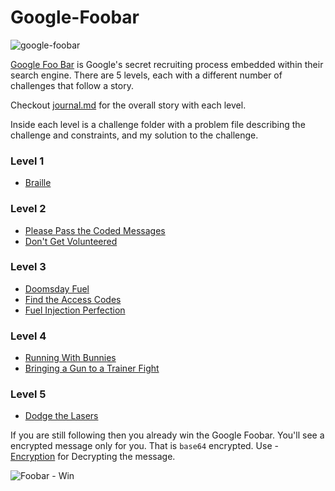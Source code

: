 # Google-Foobar


![google-foobar](https://user-images.githubusercontent.com/7104017/39340149-5e76f134-4981-11e8-92e7-8fe34f2080bb.png)

[Google Foo Bar](http://foobar.withgoogle.com) is Google's secret recruiting process embedded within their search engine. There are 5 levels, each with a different number of challenges that follow a story.

Checkout [journal.md](https://github.com/niloy-biswas/Google-Foobar/blob/master/journal.md) for the overall story with each level. 

Inside each level is a challenge folder with a problem file describing the challenge and constraints, and my solution to the challenge.

### Level 1
- [Braille](https://github.com/niloy-biswas/Google-Foobar/blob/master/Level%201/Braille.ipynb)

### Level 2
- [Please Pass the Coded Messages](https://github.com/niloy-biswas/Google-Foobar/blob/master/Level%202/Please%20Pass%20the%20Coded%20Messages.ipynb)
- [Don't Get Volunteered](https://github.com/niloy-biswas/Google-Foobar/blob/master/Level%202/Don't%20Get%20Volunteered.ipynb)

### Level 3
- [Doomsday Fuel](https://github.com/niloy-biswas/Google-Foobar/blob/master/Level%203/Doomsday%20Fuel.ipynb)
- [Find the Access Codes](https://github.com/niloy-biswas/Google-Foobar/blob/master/Level%203/Find%20The%20Access%20Codes.ipynb)
- [Fuel Injection Perfection](https://github.com/niloy-biswas/Google-Foobar/blob/master/Level%203/Fuel%20Injection%20Perfection.ipynb)

### Level 4
- [Running With Bunnies](https://github.com/niloy-biswas/Google-Foobar/blob/master/Level%204/Running%20with%20Bunnies.ipynb)
- [Bringing a Gun to a Trainer Fight](https://github.com/niloy-biswas/Google-Foobar/blob/master/Level%204/Bringing%20a%20Gun%20to%20a%20Trainer%20Fight.ipynb)

### Level 5
- [Dodge the Lasers](https://github.com/niloy-biswas/Google-Foobar/blob/master/Level%205/Dodge%20the%20Lasers.ipynb)

If you are still following then you already win the Google Foobar.
You'll see a encrypted message only for you. That is `base64` encrypted.
Use  - [Encryption](https://github.com/niloy-biswas/Google-Foobar/blob/master/Encryption.ipynb) for Decrypting the message.


![Foobar - Win](https://www.loom.com/share/e4472361438c4a518366553fe53c7a82)
